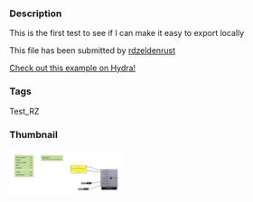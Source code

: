 ### Description 
This is the first test to see if I can make it easy to export locally

This file has been submitted by [rdzeldenrust](https://github.com/rdzeldenrust)

[Check out this example on Hydra!](http://hydrashare.github.io/hydra/viewer?owner=rdzeldenrust&fork=hydra&id=Test_RZ)
### Tags 
Test_RZ
### Thumbnail 
![Screenshot](https://raw.githubusercontent.com/rdzeldenrust/hydra/A10-1/Test_RZ/thumbnail.png)

